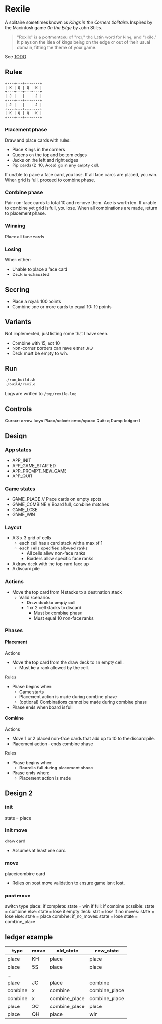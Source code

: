 # Rexile

A solitaire sometimes known as *Kings in the Corners Solitaire*. Inspired by the Macintosh game *On the Edge* by John Stiles.

> "Rexile" is a portmanteau of "rex," the Latin word for king, and "exile." It plays on the idea of kings being on the edge or out of their usual domain, fitting the theme of your game.

See [TODO](TODO.md)

## Rules

```text
+---+---+---+---+
| K | Q | Q | K |
+---+---+---+---+
| J |   |   | J |
+---+---+---+---+
| J |   |   | J |
+---+---+---+---+
| K | Q | Q | K |
+---+---+---+---+
```

### Placement phase

Draw and place cards with rules:

* Place Kings in the corners
* Queens on the top and bottom edges
* Jacks on the left and right edges
* Pip cards (2-10, Aces) go in any empty cell.

If unable to place a face card, you lose.
If all face cards are placed, you win.
When grid is full, proceed to combine phase.

### Combine phase

Pair non-face cards to total 10 and remove them. Ace is worth ten.
If unable to combine yet grid is full, you lose.
When all combinations are made, return to placement phase.

### Winning

Place all face cards.

### Losing

When either:

* Unable to place a face card
* Deck is exhausted

## Scoring

* Place a royal: 100 points
* Combine one or more cards to equal 10: 10 points

## Variants

Not implemented, just listing some that I have seen.

* Combine with 15, not 10
* Non-corner borders can have either J/Q
* Deck must be empty to win.

## Run

```bash
./run_build.sh
./build/rexile
```

Logs are written to `/tmp/rexile.log`

## Controls

Cursor: arrow keys
Place/select: enter/space
Quit: q
Dump ledger: l

## Design

### App states

* APP_INIT
* APP_GAME_STARTED
* APP_PROMPT_NEW_GAME
* APP_QUIT

### Game states

* GAME_PLACE             // Place cards on empty spots
* GAME_COMBINE           // Board full, combine matches
* GAME_LOSE
* GAME_WIN

### Layout

* A 3 x 3 grid of cells
  * each cell has a card stack with a max of 1
  * each cells specifies allowed ranks
    * All cells allow non-face ranks
    * Borders allow specific face ranks
* A draw deck with the top card face up
* A discard pile

### Actions

* Move the top card from N stacks to a destination stack
  * Valid scenarios
    * Draw deck to empty cell
    * 1 or 2 cell stacks to discard
      * Must be combine phase
      * Must equal 10 non-face ranks

### Phases

#### Placement

Actions

* Move the top card from the draw deck to an empty cell.
  * Must be a rank allowed by the cell.

Rules

* Phase begins when:
  * Game starts
  * Placement action is made during combine phase
  * (optional) Combinations cannot be made during combine phase
* Phase ends when board is full

#### Combine

Actions

* Move 1 or 2 placed non-face cards that add up to 10 to the discard pile.
* Placement action - ends combine phase

Rules

* Phase begins when:
  * Board is full during placement phase
* Phase ends when:
  * Placement action is made

## Design 2

### init

state = place

### init move

draw card

* Assumes at least one card.

### move

place/combine card

* Relies on post move validation to ensure game isn't lost.

### post move

switch type
  place:
    if complete:
      state = win
    if full:
      if combine possible:
        state = combine
      else:
        state = lose
    if empty deck:
      stat = lose
    if no moves:
      state = lose
    else:
      state = place
  combine:
    if_no_moves:
      state = lose
    state = combine_place

## ledger example

| type   | move | old_state       | new_state       |
| ------ | ---- | --------------- | --------------- |
| place  | KH   | place           | place           |
| place  | 5S   | place           | place           |
| ...    |      |                 |                 |
| place  | JC   | place           | combine         |
| combine| x    | combine         | combine_place   |
| combine| x    | combine_place   | combine_place   |
| place  | 3C   | combine_place   | place           |
| place  | QH   | place           | win             |

